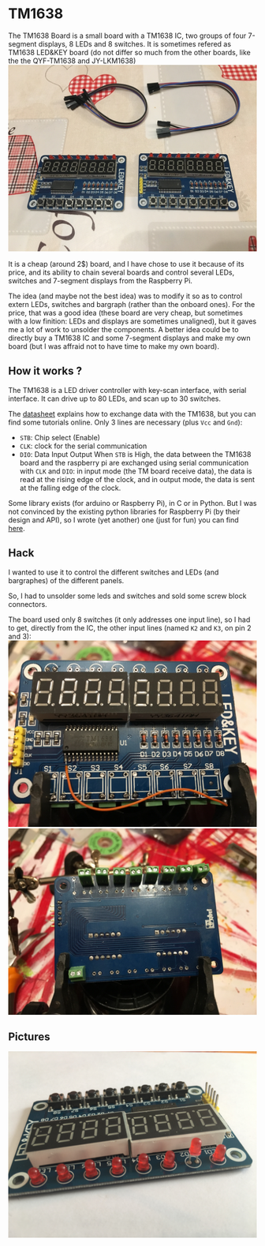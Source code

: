 # TM1638

The TM1638 Board is a small board with a TM1638 IC, two groups of four 7-segment displays, 8 LEDs and 8 switches.
It is sometimes refered as TM1638 LED&KEY board (do not differ so much from the other boards, like the the QYF-TM1638 and JY-LKM1638)
![TM1638 Board](photos/bom/IMG_1320.JPG)

It is a cheap (around 2$) board, and I have chose to use it because of its price, and its ability to chain several boards and control several LEDs, switches and 7-segment displays from the Raspberry Pi.

The idea (and maybe not the best idea) was to modify it so as to control extern LEDs, switches and bargraph (rather than the onboard ones). For the price, that was a good idea (these board are very cheap, but sometimes with a low finition: LEDs and displays are sometimes unaligned), but it gaves me a lot of work to unsolder the components. A better idea could be to directly buy a TM1638 IC and some 7-segment displays and make my own board (but I was affraid not to have time to make my own board).


## How it works ?
The TM1638 is a LED driver controller with key-scan interface, with serial interface.
It can drive up to 80 LEDs, and scan up to 30 switches.

The [datasheet](datasheet/TM1638en.pdf) explains how to exchange data with the TM1638, but you can find some tutorials online. Only 3 lines are necessary (plus `Vcc` and `Gnd`):
- `STB`: Chip select (Enable)
- `CLK`: clock for the serial communication
- `DIO`: Data Input Output
When `STB` is High, the data between the TM1638 board and the raspberry pi are exchanged using serial communication with `CLK` and `DIO`: in input mode (the TM board receive data), the data is read at the rising edge of the clock, and in output mode, the data is sent at the falling edge of the clock.

Some library exists (for arduino or Raspberry Pi), in C or in Python. But I was not convinced by the existing python libraries for Raspberry Pi (by their design and API), so I wrote (yet another) one (just for fun) you can find [here](https://github.com/thilaire/rpi-TM1638).


## Hack

I wanted to use it to control the different switches and LEDs (and bargraphes) of the different panels.

So, I had to unsolder some leds and switches and sold some screw block connectors.

The board used only 8 switches (it only addresses one input line), so I had to get, directly from the IC, the other input lines (named `K2` and `K3`, on pin 2 and 3):
![TM1638 Board](photos/construct/IMG_2277.JPG)
![TM1638 Board](photos/construct/IMG_2278.JPG)


## Pictures

![TM1638 Board](photos/bom/IMG_1401.jpg)
